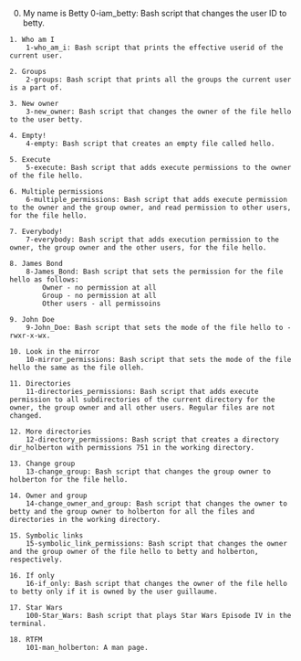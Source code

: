    0. My name is Betty
        0-iam_betty: Bash script that changes the user ID to betty.

    1. Who am I
        1-who_am_i: Bash script that prints the effective userid of the current user.

    2. Groups
        2-groups: Bash script that prints all the groups the current user is a part of.

    3. New owner
        3-new_owner: Bash script that changes the owner of the file hello to the user betty.

    4. Empty!
        4-empty: Bash script that creates an empty file called hello.

    5. Execute
        5-execute: Bash script that adds execute permissions to the owner of the file hello.

    6. Multiple permissions
        6-multiple_permissions: Bash script that adds execute permission to the owner and the group owner, and read permission to other users, for the file hello.

    7. Everybody!
        7-everybody: Bash script that adds execution permission to the owner, the group owner and the other users, for the file hello.

    8. James Bond
        8-James_Bond: Bash script that sets the permission for the file hello as follows:
            Owner - no permission at all
            Group - no permission at all
            Other users - all permissoins

    9. John Doe
        9-John_Doe: Bash script that sets the mode of the file hello to -rwxr-x-wx.

    10. Look in the mirror
        10-mirror_permissions: Bash script that sets the mode of the file hello the same as the file olleh.

    11. Directories
        11-directories_permissions: Bash script that adds execute permission to all subdirectories of the current directory for the owner, the group owner and all other users. Regular files are not changed.

    12. More directories
        12-directory_permissions: Bash script that creates a directory dir_holberton with permissions 751 in the working directory.

    13. Change group
        13-change_group: Bash script that changes the group owner to holberton for the file hello.

    14. Owner and group
        14-change_owner_and_group: Bash script that changes the owner to betty and the group owner to holberton for all the files and directories in the working directory.

    15. Symbolic links
        15-symbolic_link_permissions: Bash script that changes the owner and the group owner of the file hello to betty and holberton, respectively.

    16. If only
        16-if_only: Bash script that changes the owner of the file hello to betty only if it is owned by the user guillaume.

    17. Star Wars
        100-Star_Wars: Bash script that plays Star Wars Episode IV in the terminal.

    18. RTFM
        101-man_holberton: A man page.

